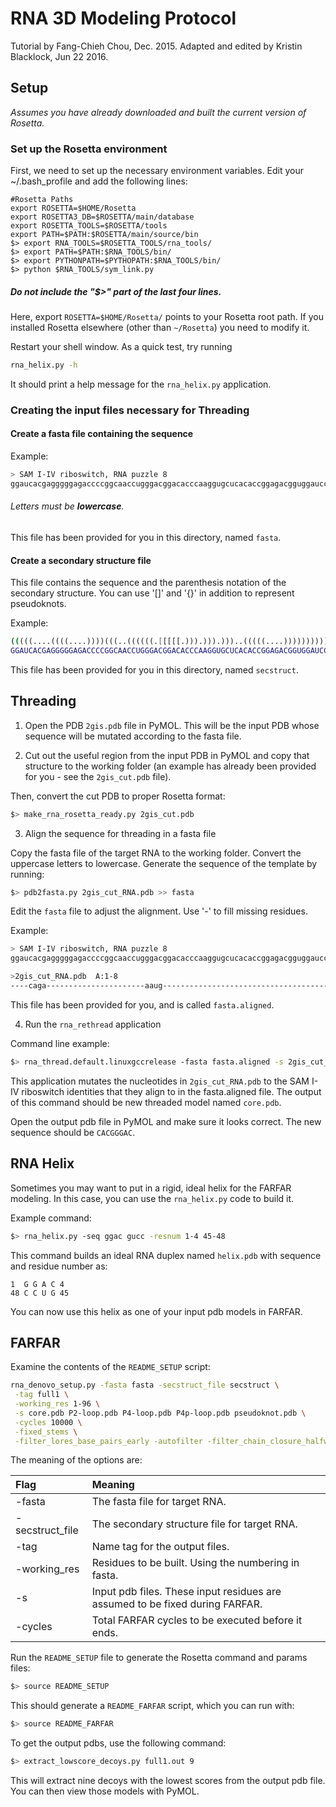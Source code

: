# RNA 3D Modeling Protocol
Tutorial by Fang-Chieh Chou, Dec. 2015.
Adapted and edited by Kristin Blacklock, Jun 22 2016.

## Setup

*Assumes you have already downloaded and built the current version of Rosetta.*

### Set up the Rosetta environment 

First, we need to set up the necessary environment variables. Edit your ~/.bash_profile and add the following lines:

```
#Rosetta Paths
export ROSETTA=$HOME/Rosetta
export ROSETTA3_DB=$ROSETTA/main/database
export ROSETTA_TOOLS=$ROSETTA/tools
export PATH=$PATH:$ROSETTA/main/source/bin
$> export RNA_TOOLS=$ROSETTA_TOOLS/rna_tools/
$> export PATH=$PATH:$RNA_TOOLS/bin/
$> export PYTHONPATH=$PYTHOPATH:$RNA_TOOLS/bin/
$> python $RNA_TOOLS/sym_link.py
```
##### Do not include the "$>" part of the last four lines.

Here, export `ROSETTA=$HOME/Rosetta/` points to your Rosetta root path. If you installed Rosetta elsewhere (other than `~/Rosetta`) you need to modify it.

Restart your shell window. As a quick test, try running
```bash
rna_helix.py -h
```
It should print a help message for the `rna_helix.py` application.

### Creating the input files necessary for Threading

#### Create a fasta file containing the sequence

Example:
```bash
> SAM I-IV riboswitch, RNA puzzle 8
ggaucacgagggggagaccccggcaaccugggacggacacccaaggugcucacaccggagacgguggauccggcccgagagggcaacgaaguccgu
```
###### Letters must be **lowercase**.

This file has been provided for you in this directory, named `fasta`. 

#### Create a secondary structure file

This file contains the sequence and the parenthesis notation of the secondary structure. You can use '[]' and '{}' in addition to represent pseudoknots.

Example:
```bash
(((((....((((....))))(((..((((((.[[[[[.))).))).)))..(((((....)))))))))).((((....))))......]]]]].
GGAUCACGAGGGGGAGACCCCGGCAACCUGGGACGGACACCCAAGGUGCUCACACCGGAGACGGUGGAUCCGGCCCGAGAGGGCAACGAAGUCCGU
```
This file has been provided for you in this directory, named `secstruct`.

## Threading

1. Open the PDB `2gis.pdb` file in PyMOL. This will be the input PDB whose sequence will be mutated according to the fasta file.

2. Cut out the useful region from the input PDB in PyMOL and copy that structure to the working folder (an example has already been provided for you - see the `2gis_cut.pdb` file).

Then, convert the cut PDB to proper Rosetta format:
```bash
$> make_rna_rosetta_ready.py 2gis_cut.pdb
```

3. Align the sequence for threading in a fasta file  

Copy the fasta file of the target RNA to the working folder. Convert the uppercase letters to lowercase. Generate the sequence of the template by running:
```bash
$> pdb2fasta.py 2gis_cut_RNA.pdb >> fasta
```

Edit the `fasta` file to adjust the alignment. Use '-' to fill missing residues.

Example:
```bash
> SAM I-IV riboswitch, RNA puzzle 8
ggaucacgagggggagaccccggcaaccugggacggacacccaaggugcucacaccggagacgguggauccggcccgagagggcaacgaaguccgu

>2gis_cut_RNA.pdb  A:1-8
----caga----------------------aaug--------------------------------------------------------------
```
This file has been provided for you, and is called `fasta.aligned`.

4. Run the `rna_rethread` application

Command line example:
```bash
$> rna_thread.default.linuxgccrelease -fasta fasta.aligned -s 2gis_cut_RNA.pdb -o core.pdb
```
This application mutates the nucleotides in `2gis_cut_RNA.pdb` to the SAM I-IV riboswitch identities that they align to in the fasta.aligned file. The output of this command should be new threaded model named `core.pdb`.

Open the output pdb file in PyMOL and make sure it looks correct. The new sequence should be `CACGGGAC`.

## RNA Helix

Sometimes you may want to put in a rigid, ideal helix for the FARFAR modeling. In this case, you can use the `rna_helix.py` code to build it.

Example command:
```bash
$> rna_helix.py -seq ggac gucc -resnum 1-4 45-48
```

This command builds an ideal RNA duplex named `helix.pdb` with sequence and residue number as:
```
1  G G A C 4
48 C C U G 45
```

You can now use this helix as one of your input pdb models in FARFAR.

## FARFAR

Examine the contents of the `README_SETUP` script:
```bash
rna_denovo_setup.py -fasta fasta -secstruct_file secstruct \
 -tag full1 \
 -working_res 1-96 \
 -s core.pdb P2-loop.pdb P4-loop.pdb P4p-loop.pdb pseudoknot.pdb \
 -cycles 10000 \
 -fixed_stems \
 -filter_lores_base_pairs_early -autofilter -filter_chain_closure_halfway
```

The meaning of the options are:

| Flag            | Meaning |
| :-------------- | :---------------------------------------------------------------------------- |
| -fasta          | The fasta file for target RNA.                                                |
| -secstruct_file | The secondary structure file for target RNA.                                  |
| -tag            | Name tag for the output files.                                                |
| -working_res    | Residues to be built. Using the numbering in fasta.                           |
| -s              | Input pdb files. These input residues are assumed to be fixed during FARFAR.  |
| -cycles         | Total FARFAR cycles to be executed before it ends.                            |


Run the `README_SETUP` file to generate the Rosetta command and params files:
```bash
$> source README_SETUP
```

This should generate a `README_FARFAR` script, which you can run with:
```bash
$> source README_FARFAR
```

To get the output pdbs, use the following command:
```bash
$> extract_lowscore_decoys.py full1.out 9
```
This will extract nine decoys with the lowest scores from the output pdb file. You can then view those models with PyMOL.

